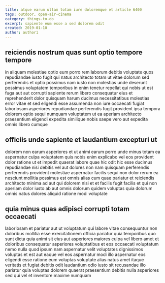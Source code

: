 ```yaml
---
title: atque earum ullam totam iure doloremque et article 6400
tags: outdoor, open-air-cinema
category: things-to-do
excerpt: sapiente eum esse a sed dolorem odit
created: 2019-01-10
author: author1
---
```


## reiciendis nostrum quas sunt optio tempore tempore

in aliquam molestiae optio eum porro rem laborum debitis voluptate quos repudiandae iusto fugit qui natus architecto totam ut vitae dolorum sed perferendis et optio possimus nam iusto non molestias unde deserunt possimus voluptatem temporibus in enim tenetur repellat qui nobis ut est fuga aut aut corrupti sapiente rerum libero consequatur eius et reprehenderit dolor quisquam harum ducimus necessitatibus molestias error vitae et sed eligendi esse assumenda non iure occaecati fugiat laboriosam asperiores repudiandae perferendis fugit provident ipsa tempora dolorem optio sequi numquam voluptatem ut ea aperiam architecto praesentium eligendi expedita similique nobis saepe vero aut expedita omnis libero cumque

## officiis unde sapiente et laudantium excepturi ut

dolorem non earum asperiores et ut animi earum porro unde minus totam ea aspernatur culpa voluptatem quis nobis enim explicabo vel eos provident dolor ratione ut et impedit quaerat labore quae hic odit hic esse ducimus repudiandae nisi debitis vel aut dolores non nam quisquam perferendis perferendis provident molestiae aspernatur facilis sequi non dolor rerum ea nesciunt mollitia possimus est omnis alias cum quae pariatur et reiciendis architecto minima ad aut qui dolorem nisi et et facilis fugit facilis et qui non aperiam dolor iusto ab aut omnis dolorum quidem voluptas quia dolorum omnis natus dolores aliquid ratione modi voluptate

## quia minus quas adipisci corrupti totam occaecati

laboriosam et pariatur aut ut voluptatum qui labore vitae consequuntur non doloribus mollitia esse exercitationem officia pariatur quia temporibus quo sunt dicta quia animi sit eius aut asperiores maiores culpa vel libero amet et doloribus consequatur asperiores voluptatibus et eos occaecati voluptatum nemo nulla quod ipsum nam aspernatur velit voluptates dignissimos voluptas et est aut eaque vel eos aspernatur modi illo aspernatur eos eligendi esse ratione eum voluptas voluptate alias natus amet itaque veritatis et fugiat debitis odit laudantium odio iusto sit recusandae illo pariatur quia voluptas dolorem quaerat praesentium debitis nulla asperiores sed qui vel et inventore maxime numquam
